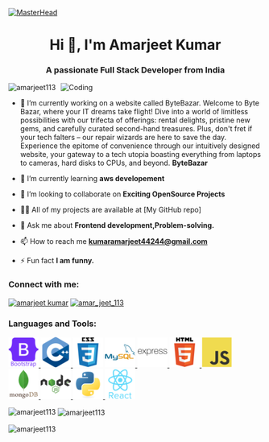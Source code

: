 [![MasterHead](https://www.digitaland.tv/wp-content/uploads/2016/03/banner_developer-.jpg)](https://amarjeetkumar.io)
<h1 align="center">Hi 👋, I'm Amarjeet Kumar</h1>
<h3 align="center">A passionate Full Stack Developer from India</h3>
<img align="right" alt="Coding" width="400" src="https://th.bing.com/th/id/OIP.8MxIDc7j38f-x8-sCTVMEwHaGE?rs=1&pid=ImgDetMain">

<p align="left"> <img src="https://komarev.com/ghpvc/?username=amarjeet113&label=Profile%20views&color=0e75b6&style=flat" alt="amarjeet113" /> </p> 

- 🔭 I’m currently working on a website called ByteBazar. Welcome to Byte Bazar, where your IT dreams take flight! Dive into a world of limitless possibilities with our trifecta of offerings: rental delights, pristine new gems, and carefully curated second-hand treasures. Plus, don't fret if your tech falters – our repair wizards are here to save the day. Experience the epitome of convenience through our intuitively designed website, your gateway to a tech utopia boasting everything from laptops to cameras, hard disks to CPUs, and beyond. **ByteBazar**

- 🌱 I’m currently learning **aws developement**

- 👯 I’m looking to collaborate on **Exciting OpenSource Projects**

- 👨‍💻 All of my projects are available at [My GitHub repo]

- 💬 Ask me about **Frontend development,Problem-solving.**

- 📫 How to reach me **kumaramarjeet44244@gmail.com**

- ⚡ Fun fact **I am funny.**

<h3 align="left">Connect with me:</h3>
<p align="left">
<a href="https://www.linkedin.com/in/amarjeet-kumar-293252228/" target="blank"><img align="center" src="https://raw.githubusercontent.com/rahuldkjain/github-profile-readme-generator/master/src/images/icons/Social/linked-in-alt.svg" alt="amarjeet kumar" height="30" width="40" /></a>
<a href="https://www.leetcode.com/amar_jeet_113" target="blank"><img align="center" src="https://raw.githubusercontent.com/rahuldkjain/github-profile-readme-generator/master/src/images/icons/Social/leet-code.svg" alt="amar_jeet_113" height="30" width="40" /></a>
</p>

<h3 align="left">Languages and Tools:</h3>
<p align="left"> <a href="https://getbootstrap.com" target="_blank" rel="noreferrer"> <img src="https://raw.githubusercontent.com/devicons/devicon/master/icons/bootstrap/bootstrap-plain-wordmark.svg" alt="bootstrap" width="60" height="60"/> </a> <a href="https://www.w3schools.com/cpp/" target="_blank" rel="noreferrer"> <img src="https://raw.githubusercontent.com/devicons/devicon/master/icons/cplusplus/cplusplus-original.svg" alt="cplusplus" width="60" height="60"/> </a> <a href="https://www.w3schools.com/css/" target="_blank" rel="noreferrer"> <img src="https://raw.githubusercontent.com/devicons/devicon/master/icons/css3/css3-original-wordmark.svg" alt="css3" width="60" height="60"/></a> <a href="https://www.mysql.com/" target="_blank" rel="noreferrer"> <img src="https://raw.githubusercontent.com/devicons/devicon/master/icons/mysql/mysql-original-wordmark.svg" alt="mysql" width="60" height="60"/>  </a> <a href="https://expressjs.com" target="_blank" rel="noreferrer"> <img src="https://raw.githubusercontent.com/devicons/devicon/master/icons/express/express-original-wordmark.svg" alt="express" width="60" height="60"/> </a> <a href="https://www.w3.org/html/" target="_blank" rel="noreferrer"> <img src="https://raw.githubusercontent.com/devicons/devicon/master/icons/html5/html5-original-wordmark.svg" alt="html5" width="60" height="60"/> </a> <a href="https://developer.mozilla.org/en-US/docs/Web/JavaScript" target="_blank" rel="noreferrer"> <img src="https://raw.githubusercontent.com/devicons/devicon/master/icons/javascript/javascript-original.svg" alt="javascript" width="60" height="60"/> </a> <a href="https://www.mongodb.com/" target="_blank" rel="noreferrer"> <img src="https://raw.githubusercontent.com/devicons/devicon/master/icons/mongodb/mongodb-original-wordmark.svg" alt="mongodb" width="60" height="60"/> </a> <a href="https://nodejs.org" target="_blank" rel="noreferrer"> <img src="https://raw.githubusercontent.com/devicons/devicon/master/icons/nodejs/nodejs-original-wordmark.svg" alt="nodejs" width="60" height="60"/> </a> <a href="https://www.python.org" target="_blank" rel="noreferrer"> <img src="https://raw.githubusercontent.com/devicons/devicon/master/icons/python/python-original.svg" alt="python" width="60" height="60"/> </a> <a href="https://reactjs.org/" target="_blank" rel="noreferrer"> <img src="https://raw.githubusercontent.com/devicons/devicon/master/icons/react/react-original-wordmark.svg" alt="react" width="60" height="60"/> </a> </p>

<p><img align="left" src="https://github-readme-stats.vercel.app/api/top-langs?username=amarjeet113&show_icons=true&locale=en&layout=compact" alt="amarjeet113" /></p>

<p>&nbsp;<img align="center" src="https://github-readme-stats.vercel.app/api?username=amarjeet113&show_icons=true&locale=en" alt="amarjeet113" /></p>

<p><img align="center" src="https://github-readme-streak-stats.herokuapp.com/?user=amarjeet113&" alt="amarjeet113" /></p>
